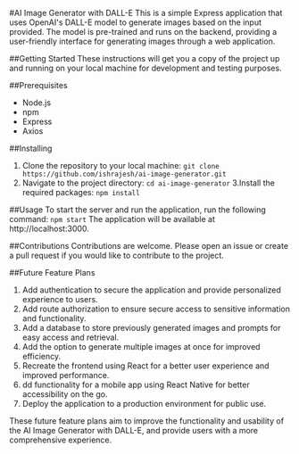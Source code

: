 #AI Image Generator with DALL-E
This is a simple Express application that uses OpenAI's DALL-E model to generate images based on the input provided. The model is pre-trained and runs on the backend, providing a user-friendly interface for generating images through a web application.

##Getting Started
These instructions will get you a copy of the project up and running on your local machine for development and testing purposes.

##Prerequisites
- Node.js
- npm
- Express
- Axios

##Installing
1. Clone the repository to your local machine:
`git clone https://github.com/ishrajesh/ai-image-generator.git`
2. Navigate to the project directory:
`cd ai-image-generator`
3.Install the required packages:
`npm install`

##Usage
To start the server and run the application, run the following command:
`npm start`
The application will be available at http://localhost:3000.

##Contributions
Contributions are welcome. Please open an issue or create a pull request if you would like to contribute to the project.


##Future Feature Plans
1. Add authentication to secure the application and provide personalized experience to users.
2. Add route authorization to ensure secure access to sensitive information and functionality.
3. Add a database to store previously generated images and prompts for easy access and retrieval.
4. Add the option to generate multiple images at once for improved efficiency.
5. Recreate the frontend using React for a better user experience and improved performance.
6. dd functionality for a mobile app using React Native for better accessibility on the go.
7. Deploy the application to a production environment for public use.

These future feature plans aim to improve the functionality and usability of the AI Image Generator with DALL-E, and provide users with a more comprehensive experience.
